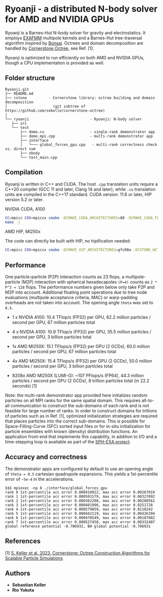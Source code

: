 
# Ryoanji - a distributed N-body solver for AMD and NVIDIA GPUs

Ryoanji is a Barnes-Hut N-body solver for gravity and electrostatics.
It employs [EXAFMM](https://github.com/exafmm/exafmm) multipole kernels and a Barnes-Hut tree-traversal
algorithm inspired by [Bonsai](https://github.com/treecode/Bonsai). Octrees and domain decomposition are
handled by [Cornerstone Octree](https://github.com/sekelle/cornerstone-octree), see Ref. [1].

Ryoanji is optimized to run efficiently on both AMD and NVIDIA GPUs, though a CPU implementation is provided as well.

## Folder structure

```
Ryoanji.git
├── README.md
├── cstone          - Cornerstone library: octree building and domain decomposition
│                     (git subtree of https://github.com/sekelle/cornerstone-octree)
│                             
└── ryoanji                            - Ryoanji: N-body solver
   ├── src
   └── test
       ├── demo.cu                     - single-rank demonstrator app
       ├── demo_mpi.cpp                - multi-rank demonstrator app
       ├── interface
       │   └─── global_forces_gpu.cpp   - multi-rank correctness check vs. direct sum
       ├── nbody
       └── test_main.cpp
```


## Compilation

Ryoanji is written in C++ and CUDA. The host `.cpp` translation units require a C++20 compiler
(GCC 11 and later, Clang 14 and later), while `.cu` translation units are compiled in the C++17 standard.
CUDA version: 11.6 or later, HIP version 5.2 or later.

NVIDIA CUDA, A100
```bash
CC=mpicc CXX=mpicxx cmake -DCMAKE_CUDA_ARCHITECTURES=80 -DCMAKE_CUDA_FLAGS=-ccbin=mpicxx -DGPU_DIRECT=<ON/OFF> <GIT_SOURCE_DIR>
make -j
```

AMD HIP, MI250x

The code can directly be built with HIP, no hipification needed:

```bash
CC=mpicc CXX=mpicxx cmake -DCMAKE_HIP_ARCHITECTURES=gfx90a -DCSTONE_WITH_GPU_AWARE_MPI=<ON/OFF> <GIT_SOURCE_DIR> && make -j
```

## Performance

One particle-particle (P2P) interaction counts as 23 flops, a multipole-particle (M2P) interaction with
spherical hexadecapoles `(P=4)` counts as `2 * P^3 = 128` flops. The performance numbers given below only
take P2P and M2P into account. Additional floating point operations due to tree node evaluations
(multipole acceptance criteria, MAC) or warp-padding overheads are not taken into account.
The opening angle `theta` was set to `0.5`.


* 1 x NVIDIA A100: 10.4 TFlop/s (FP32) per GPU, 62.2 million particles / second per GPU, 67 million particles total
* 4 x NVIDIA A100: 10.9 TFlop/s (FP32) per GPU, 35.5 million particles / second per GPU, 3 billion particles total


* 1x AMD MI250X: 15.1 TFlops/s (FP32) per GPU (2 GCDs), 60.0 million particles / second per GPU, 67 million particles total
* 4x AMD MI250X: 15.4 TFlops/s (FP32) per GPU (2 GCDs), 50.0 million particles / second per GPU, 3 billion particles total


* 8208x AMD MI250X (LUMI-G): ~107 PFlops/s (FP64), 44.3 million particles / second per GPU (2 GCDs), 8 trillion particles total (in 22.2 seconds) [1]


Note: the multi-rank demonstrator app provided here initializes random particles on all MPI ranks for the same spatial domain.
This requires all-to-all communication to construct the sub-domains of each rank and is not feasible for large number of ranks.
In order to construct domains for trillions of particles such as in Ref. [1], optimized initialization strategies are required
that places particles into the correct sub-domains. This is possible for Space-Filling-Curve (SFC) sorted input files
or for in-situ initialization for particle ensembles with known (density) distribution functions.
An application front-end that implements this capability, in addition to I/O and a time-stepping loop is
available as part of the [SPH-EXA project](https://github.com/unibas-dmi-hpc/SPH-EXA).

## Accuracy and correctness

The demonstrator apps are configured by default to use an opening angle of `theta = 0.5` cartesian quadrupole expansions.
This yields a 1st-percentile error of `~5e-4` in the accelerations.

```
$$$ mpiexec -np 8 ./interface/global_forces_gpu 
rank 0 1st-percentile acc error 0.000410922, max acc error 0.00267019
rank 1 1st-percentile acc error 0.000501579, max acc error 0.00327092
rank 2 1st-percentile acc error 0.000362208, max acc error 0.00280561
rank 3 1st-percentile acc error 0.000481996, max acc error 0.0251728
rank 4 1st-percentile acc error 0.000579059, max acc error 0.0110242
rank 5 1st-percentile acc error 0.000442119, max acc error 0.00426394
rank 6 1st-percentile acc error 0.000470549, max acc error 0.00187002
rank 7 1st-percentile acc error 0.000527458, max acc error 0.00332407
global reference potential -0.706933, BH global potential -0.706931
```

## References

[1] [S. Keller et al. 2023, Cornerstone: Octree Construction Algorithms for Scalable Particle Simulations](https://doi.org/10.1145/3592979.3593417)

## Authors

* **Sebastian Keller**
* **Rio Yokota**
